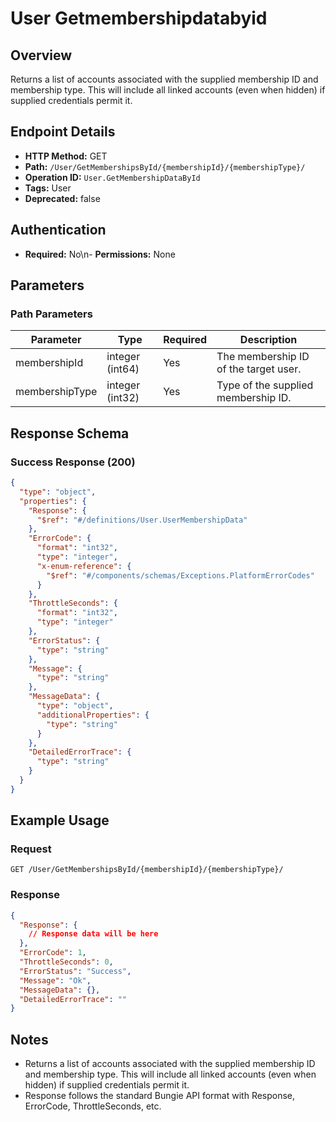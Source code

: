 # User Getmembershipdatabyid

## Overview
Returns a list of accounts associated with the supplied membership ID and membership type. This will include all linked accounts (even when hidden) if supplied credentials permit it.

## Endpoint Details
- **HTTP Method:** GET
- **Path:** `/User/GetMembershipsById/{membershipId}/{membershipType}/`
- **Operation ID:** `User.GetMembershipDataById`
- **Tags:** User
- **Deprecated:** false

## Authentication
- **Required:** No\n- **Permissions:** None

## Parameters

### Path Parameters
| Parameter | Type | Required | Description |
|-----------|------|----------|-------------|
| membershipId | integer (int64) | Yes | The membership ID of the target user. |
| membershipType | integer (int32) | Yes | Type of the supplied membership ID. |


## Response Schema

### Success Response (200)
```json
{
  "type": "object",
  "properties": {
    "Response": {
      "$ref": "#/definitions/User.UserMembershipData"
    },
    "ErrorCode": {
      "format": "int32",
      "type": "integer",
      "x-enum-reference": {
        "$ref": "#/components/schemas/Exceptions.PlatformErrorCodes"
      }
    },
    "ThrottleSeconds": {
      "format": "int32",
      "type": "integer"
    },
    "ErrorStatus": {
      "type": "string"
    },
    "Message": {
      "type": "string"
    },
    "MessageData": {
      "type": "object",
      "additionalProperties": {
        "type": "string"
      }
    },
    "DetailedErrorTrace": {
      "type": "string"
    }
  }
}
```


## Example Usage

### Request
```http
GET /User/GetMembershipsById/{membershipId}/{membershipType}/
```

### Response
```json
{
  "Response": {
    // Response data will be here
  },
  "ErrorCode": 1,
  "ThrottleSeconds": 0,
  "ErrorStatus": "Success",
  "Message": "Ok",
  "MessageData": {},
  "DetailedErrorTrace": ""
}
```

## Notes
- Returns a list of accounts associated with the supplied membership ID and membership type. This will include all linked accounts (even when hidden) if supplied credentials permit it.
- Response follows the standard Bungie API format with Response, ErrorCode, ThrottleSeconds, etc.
